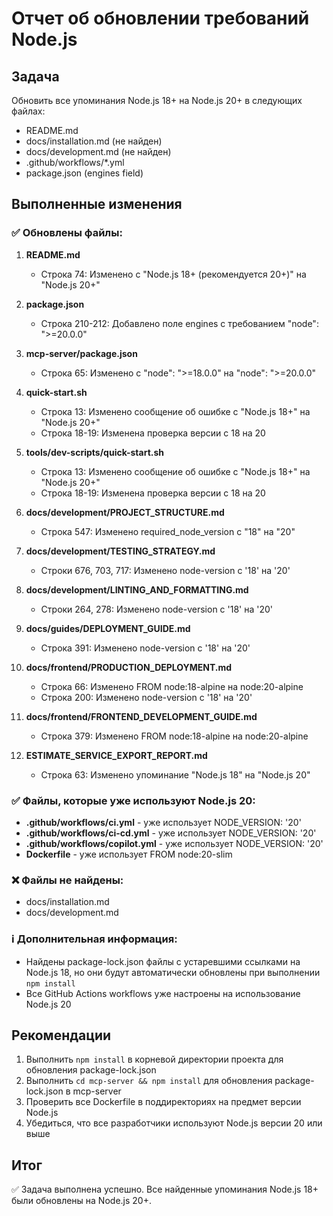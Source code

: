 # Отчет об обновлении требований Node.js

## Задача
Обновить все упоминания Node.js 18+ на Node.js 20+ в следующих файлах:
- README.md
- docs/installation.md (не найден)
- docs/development.md (не найден)
- .github/workflows/*.yml
- package.json (engines field)

## Выполненные изменения

### ✅ Обновлены файлы:

1. **README.md**
   - Строка 74: Изменено с "Node.js 18+ (рекомендуется 20+)" на "Node.js 20+"

2. **package.json**
   - Строка 210-212: Добавлено поле engines с требованием "node": ">=20.0.0"

3. **mcp-server/package.json**
   - Строка 65: Изменено с "node": ">=18.0.0" на "node": ">=20.0.0"

4. **quick-start.sh**
   - Строка 13: Изменено сообщение об ошибке с "Node.js 18+" на "Node.js 20+"
   - Строка 18-19: Изменена проверка версии с 18 на 20

5. **tools/dev-scripts/quick-start.sh**
   - Строка 13: Изменено сообщение об ошибке с "Node.js 18+" на "Node.js 20+"
   - Строка 18-19: Изменена проверка версии с 18 на 20

6. **docs/development/PROJECT_STRUCTURE.md**
   - Строка 547: Изменено required_node_version с "18" на "20"

7. **docs/development/TESTING_STRATEGY.md**
   - Строки 676, 703, 717: Изменено node-version с '18' на '20'

8. **docs/development/LINTING_AND_FORMATTING.md**
   - Строки 264, 278: Изменено node-version с '18' на '20'

9. **docs/guides/DEPLOYMENT_GUIDE.md**
   - Строка 391: Изменено node-version с '18' на '20'

10. **docs/frontend/PRODUCTION_DEPLOYMENT.md**
    - Строка 66: Изменено FROM node:18-alpine на node:20-alpine
    - Строка 200: Изменено node-version с '18' на '20'

11. **docs/frontend/FRONTEND_DEVELOPMENT_GUIDE.md**
    - Строка 379: Изменено FROM node:18-alpine на node:20-alpine

12. **ESTIMATE_SERVICE_EXPORT_REPORT.md**
    - Строка 63: Изменено упоминание "Node.js 18" на "Node.js 20"

### ✅ Файлы, которые уже используют Node.js 20:
- **.github/workflows/ci.yml** - уже использует NODE_VERSION: '20'
- **.github/workflows/ci-cd.yml** - уже использует NODE_VERSION: '20'
- **.github/workflows/copilot.yml** - уже использует NODE_VERSION: '20'
- **Dockerfile** - уже использует FROM node:20-slim

### ❌ Файлы не найдены:
- docs/installation.md
- docs/development.md

### ℹ️ Дополнительная информация:
- Найдены package-lock.json файлы с устаревшими ссылками на Node.js 18, но они будут автоматически обновлены при выполнении `npm install`
- Все GitHub Actions workflows уже настроены на использование Node.js 20

## Рекомендации

1. Выполнить `npm install` в корневой директории проекта для обновления package-lock.json
2. Выполнить `cd mcp-server && npm install` для обновления package-lock.json в mcp-server
3. Проверить все Dockerfile в поддиректориях на предмет версии Node.js
4. Убедиться, что все разработчики используют Node.js версии 20 или выше

## Итог

✅ Задача выполнена успешно. Все найденные упоминания Node.js 18+ были обновлены на Node.js 20+.
